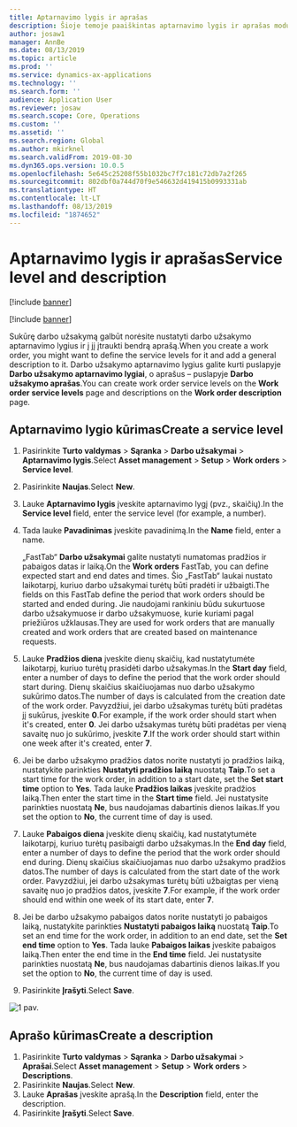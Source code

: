 ```yaml
---
title: Aptarnavimo lygis ir aprašas
description: Šioje temoje paaiškintas aptarnavimo lygis ir aprašas modulyje Turto valdymas.
author: josaw1
manager: AnnBe
ms.date: 08/13/2019
ms.topic: article
ms.prod: ''
ms.service: dynamics-ax-applications
ms.technology: ''
ms.search.form: ''
audience: Application User
ms.reviewer: josaw
ms.search.scope: Core, Operations
ms.custom: ''
ms.assetid: ''
ms.search.region: Global
ms.author: mkirknel
ms.search.validFrom: 2019-08-30
ms.dyn365.ops.version: 10.0.5
ms.openlocfilehash: 5e645c25208f55b1032bc7f7c181c72db7a2f265
ms.sourcegitcommit: 802dbf0a744d70f9e546632d419415b0993331ab
ms.translationtype: HT
ms.contentlocale: lt-LT
ms.lasthandoff: 08/13/2019
ms.locfileid: "1874652"
---
```

# <a name="service-level-and-description"></a><span data-ttu-id="1f394-103">Aptarnavimo lygis ir aprašas</span><span class="sxs-lookup"><span data-stu-id="1f394-103">Service level and description</span></span>

[!include [banner](../../includes/banner.md)]

[!include [banner](../../includes/preview-banner.md)]

<span data-ttu-id="1f394-104">Sukūrę darbo užsakymą galbūt norėsite nustatyti darbo užsakymo aptarnavimo lygius ir į jį įtraukti bendrą aprašą.</span><span class="sxs-lookup"><span data-stu-id="1f394-104">When you create a work order, you might want to define the service levels for it and add a general description to it.</span></span> <span data-ttu-id="1f394-105">Darbo užsakymo aptarnavimo lygius galite kurti puslapyje **Darbo užsakymo aptarnavimo lygiai**, o aprašus – puslapyje **Darbo užsakymo aprašas**.</span><span class="sxs-lookup"><span data-stu-id="1f394-105">You can create work order service levels on the **Work order service levels** page and descriptions on the **Work order description** page.</span></span>

## <a name="create-a-service-level"></a><span data-ttu-id="1f394-106">Aptarnavimo lygio kūrimas</span><span class="sxs-lookup"><span data-stu-id="1f394-106">Create a service level</span></span>

1. <span data-ttu-id="1f394-107">Pasirinkite **Turto valdymas** \> **Sąranka** \> **Darbo užsakymai** \> **Aptarnavimo lygis**.</span><span class="sxs-lookup"><span data-stu-id="1f394-107">Select **Asset management** \> **Setup** \> **Work orders** \> **Service level**.</span></span>
2. <span data-ttu-id="1f394-108">Pasirinkite **Naujas**.</span><span class="sxs-lookup"><span data-stu-id="1f394-108">Select **New**.</span></span>
3. <span data-ttu-id="1f394-109">Lauke **Aptarnavimo lygis** įveskite aptarnavimo lygį (pvz., skaičių).</span><span class="sxs-lookup"><span data-stu-id="1f394-109">In the **Service level** field, enter the service level (for example, a number).</span></span>
4. <span data-ttu-id="1f394-110">Tada lauke **Pavadinimas** įveskite pavadinimą.</span><span class="sxs-lookup"><span data-stu-id="1f394-110">In the **Name** field, enter a name.</span></span>

    <span data-ttu-id="1f394-111">„FastTab“ **Darbo užsakymai** galite nustatyti numatomas pradžios ir pabaigos datas ir laiką.</span><span class="sxs-lookup"><span data-stu-id="1f394-111">On the **Work orders** FastTab, you can define expected start and end dates and times.</span></span> <span data-ttu-id="1f394-112">Šio „FastTab“ laukai nustato laikotarpį, kuriuo darbo užsakymai turėtų būti pradėti ir užbaigti.</span><span class="sxs-lookup"><span data-stu-id="1f394-112">The fields on this FastTab define the period that work orders should be started and ended during.</span></span> <span data-ttu-id="1f394-113">Jie naudojami rankiniu būdu sukurtuose darbo užsakymuose ir darbo užsakymuose, kurie kuriami pagal priežiūros užklausas.</span><span class="sxs-lookup"><span data-stu-id="1f394-113">They are used for work orders that are manually created and work orders that are created based on maintenance requests.</span></span> 

5. <span data-ttu-id="1f394-114">Lauke **Pradžios diena** įveskite dienų skaičių, kad nustatytumėte laikotarpį, kuriuo turėtų prasidėti darbo užsakymas.</span><span class="sxs-lookup"><span data-stu-id="1f394-114">In the **Start day** field, enter a number of days to define the period that the work order should start during.</span></span> <span data-ttu-id="1f394-115">Dienų skaičius skaičiuojamas nuo darbo užsakymo sukūrimo datos.</span><span class="sxs-lookup"><span data-stu-id="1f394-115">The number of days is calculated from the creation date of the work order.</span></span> <span data-ttu-id="1f394-116">Pavyzdžiui, jei darbo užsakymas turėtų būti pradėtas jį sukūrus, įveskite **0**.</span><span class="sxs-lookup"><span data-stu-id="1f394-116">For example, if the work order should start when it's created, enter **0**.</span></span> <span data-ttu-id="1f394-117">Jei darbo užsakymas turėtų būti pradėtas per vieną savaitę nuo jo sukūrimo, įveskite **7**.</span><span class="sxs-lookup"><span data-stu-id="1f394-117">If the work order should start within one week after it's created, enter **7**.</span></span>
6. <span data-ttu-id="1f394-118">Jei be darbo užsakymo pradžios datos norite nustatyti jo pradžios laiką, nustatykite parinkties **Nustatyti pradžios laiką** nuostatą **Taip**.</span><span class="sxs-lookup"><span data-stu-id="1f394-118">To set a start time for the work order, in addition to a start date, set the **Set start time** option to **Yes**.</span></span> <span data-ttu-id="1f394-119">Tada lauke **Pradžios laikas** įveskite pradžios laiką.</span><span class="sxs-lookup"><span data-stu-id="1f394-119">Then enter the start time in the **Start time** field.</span></span> <span data-ttu-id="1f394-120">Jei nustatysite parinkties nuostatą **Ne**, bus naudojamas dabartinis dienos laikas.</span><span class="sxs-lookup"><span data-stu-id="1f394-120">If you set the option to **No**, the current time of day is used.</span></span>
7. <span data-ttu-id="1f394-121">Lauke **Pabaigos diena** įveskite dienų skaičių, kad nustatytumėte laikotarpį, kuriuo turėtų pasibaigti darbo užsakymas.</span><span class="sxs-lookup"><span data-stu-id="1f394-121">In the **End day** field, enter a number of days to define the period that the work order should end during.</span></span> <span data-ttu-id="1f394-122">Dienų skaičius skaičiuojamas nuo darbo užsakymo pradžios datos.</span><span class="sxs-lookup"><span data-stu-id="1f394-122">The number of days is calculated from the start date of the work order.</span></span> <span data-ttu-id="1f394-123">Pavyzdžiui, jei darbo užsakymas turėtų būti užbaigtas per vieną savaitę nuo jo pradžios datos, įveskite **7**.</span><span class="sxs-lookup"><span data-stu-id="1f394-123">For example, if the work order should end within one week of its start date, enter **7**.</span></span>
8. <span data-ttu-id="1f394-124">Jei be darbo užsakymo pabaigos datos norite nustatyti jo pabaigos laiką, nustatykite parinkties **Nustatyti pabaigos laiką** nuostatą **Taip**.</span><span class="sxs-lookup"><span data-stu-id="1f394-124">To set an end time for the work order, in addition to an end date, set the **Set end time** option to **Yes**.</span></span> <span data-ttu-id="1f394-125">Tada lauke **Pabaigos laikas** įveskite pabaigos laiką.</span><span class="sxs-lookup"><span data-stu-id="1f394-125">Then enter the end time in the **End time** field.</span></span> <span data-ttu-id="1f394-126">Jei nustatysite parinkties nuostatą **Ne**, bus naudojamas dabartinis dienos laikas.</span><span class="sxs-lookup"><span data-stu-id="1f394-126">If you set the option to **No**, the current time of day is used.</span></span>
9. <span data-ttu-id="1f394-127">Pasirinkite **Įrašyti**.</span><span class="sxs-lookup"><span data-stu-id="1f394-127">Select **Save**.</span></span>

![1 pav.](media/19-setup-for-work-orders.png)

## <a name="create-a-description"></a><span data-ttu-id="1f394-129">Aprašo kūrimas</span><span class="sxs-lookup"><span data-stu-id="1f394-129">Create a description</span></span>

1. <span data-ttu-id="1f394-130">Pasirinkite **Turto valdymas** \> **Sąranka** \> **Darbo užsakymai** \> **Aprašai**.</span><span class="sxs-lookup"><span data-stu-id="1f394-130">Select **Asset management** \> **Setup** \> **Work orders** \> **Descriptions**.</span></span>
2. <span data-ttu-id="1f394-131">Pasirinkite **Naujas**.</span><span class="sxs-lookup"><span data-stu-id="1f394-131">Select **New**.</span></span>
3. <span data-ttu-id="1f394-132">Lauke **Aprašas** įveskite aprašą.</span><span class="sxs-lookup"><span data-stu-id="1f394-132">In the **Description** field, enter the description.</span></span>
4. <span data-ttu-id="1f394-133">Pasirinkite **Įrašyti**.</span><span class="sxs-lookup"><span data-stu-id="1f394-133">Select **Save**.</span></span>
